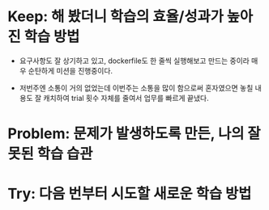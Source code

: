 # Keep: 해 봤더니 학습의 효율/성과가 높아진 학습 방법

- 요구사항도 잘 상기하고 있고, dockerfile도 한 줄씩 실행해보고 만드는 중이라 매우 순탄하게 미션을 진행중이다.

- 저번주엔 소통이 거의 없었는데 이번주는 소통을 많이 함으로써 혼자였으면 놓칠 내용도 잘 캐치하여 trial 횟수 자체를 줄여서 업무를 빠르게 끝냈다.

# Problem: 문제가 발생하도록 만든, 나의 잘못된 학습 습관

# Try: 다음 번부터 시도할 새로운 학습 방법

